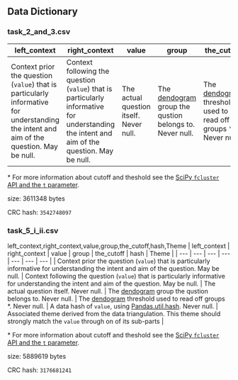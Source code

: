 ## Data Dictionary

### task_2_and_3.csv
| left_context | right_context | value | group | the_cutoff |
| --- | --- | --- | --- | --- |
| Context prior the question (`value`) that is particularly informative for understanding the intent and aim of the question. May be null. | Context following the question (`value`) that is particularly informative for understanding the intent and aim of the question. May be null. | The actual question itself. Never null. | The [dendogram](https://en.wikipedia.org/wiki/Dendrogram) group the qustion belongs to. Never null. | The [dendogram](https://en.wikipedia.org/wiki/Dendrogram) threshold used to read off groups * Never null. |

\* For more information about cutoff and theshold see the [SciPy `fcluster` API and the `t` parameter]().

size: 3611348 bytes

CRC hash: `3542748097`

### task_5_i_ii.csv
left_context,right_context,value,group,the_cutoff,hash,Theme
| left_context | right_context | value | group | the_cutoff | hash | Theme |
| --- | --- | --- | --- | --- | --- | --- |
| Context prior the question (`value`) that is particularly informative for understanding the intent and aim of the question. May be null. | Context following the question (`value`) that is particularly informative for understanding the intent and aim of the question. May be null. | The actual question itself. Never null. | The [dendogram](https://en.wikipedia.org/wiki/Dendrogram) group the qustion belongs to. Never null. | The [dendogram](https://en.wikipedia.org/wiki/Dendrogram) threshold used to read off groups *. Never null. | A data hash of `value`, using [Pandas.util.hash](https://pandas.pydata.org/docs/reference/api/pandas.util.hash_pandas_object.html). Never null. | Associated theme derived from the data triangulation. This theme should strongly match the `value` through on of its sub-parts |

\* For more information about cutoff and theshold see the [SciPy `fcluster` API and the `t` parameter]().

size: 5889619 bytes

CRC hash: `3176681241`
